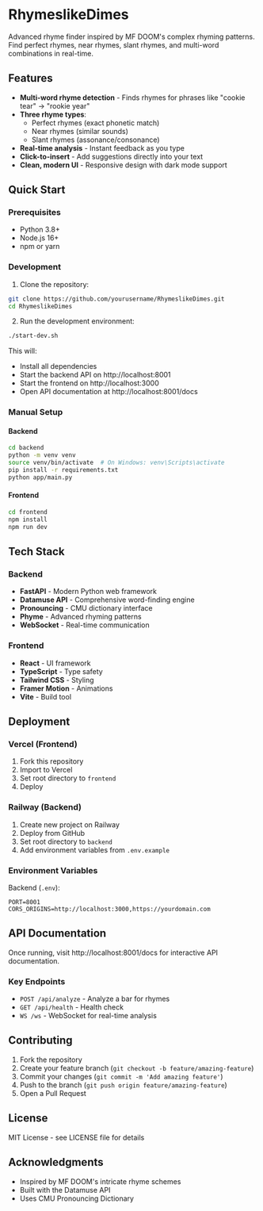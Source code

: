 # RhymeslikeDimes

Advanced rhyme finder inspired by MF DOOM's complex rhyming patterns. Find perfect rhymes, near rhymes, slant rhymes, and multi-word combinations in real-time.

## Features

- **Multi-word rhyme detection** - Finds rhymes for phrases like "cookie tear" → "rookie year"
- **Three rhyme types**:
  - Perfect rhymes (exact phonetic match)
  - Near rhymes (similar sounds)
  - Slant rhymes (assonance/consonance)
- **Real-time analysis** - Instant feedback as you type
- **Click-to-insert** - Add suggestions directly into your text
- **Clean, modern UI** - Responsive design with dark mode support

## Quick Start

### Prerequisites
- Python 3.8+
- Node.js 16+
- npm or yarn

### Development

1. Clone the repository:
```bash
git clone https://github.com/yourusername/RhymeslikeDimes.git
cd RhymeslikeDimes
```

2. Run the development environment:
```bash
./start-dev.sh
```

This will:
- Install all dependencies
- Start the backend API on http://localhost:8001
- Start the frontend on http://localhost:3000
- Open API documentation at http://localhost:8001/docs

### Manual Setup

#### Backend
```bash
cd backend
python -m venv venv
source venv/bin/activate  # On Windows: venv\Scripts\activate
pip install -r requirements.txt
python app/main.py
```

#### Frontend
```bash
cd frontend
npm install
npm run dev
```

## Tech Stack

### Backend
- **FastAPI** - Modern Python web framework
- **Datamuse API** - Comprehensive word-finding engine
- **Pronouncing** - CMU dictionary interface
- **Phyme** - Advanced rhyming patterns
- **WebSocket** - Real-time communication

### Frontend
- **React** - UI framework
- **TypeScript** - Type safety
- **Tailwind CSS** - Styling
- **Framer Motion** - Animations
- **Vite** - Build tool

## Deployment

### Vercel (Frontend)
1. Fork this repository
2. Import to Vercel
3. Set root directory to `frontend`
4. Deploy

### Railway (Backend)
1. Create new project on Railway
2. Deploy from GitHub
3. Set root directory to `backend`
4. Add environment variables from `.env.example`

### Environment Variables

Backend (`.env`):
```
PORT=8001
CORS_ORIGINS=http://localhost:3000,https://yourdomain.com
```

## API Documentation

Once running, visit http://localhost:8001/docs for interactive API documentation.

### Key Endpoints

- `POST /api/analyze` - Analyze a bar for rhymes
- `GET /api/health` - Health check
- `WS /ws` - WebSocket for real-time analysis

## Contributing

1. Fork the repository
2. Create your feature branch (`git checkout -b feature/amazing-feature`)
3. Commit your changes (`git commit -m 'Add amazing feature'`)
4. Push to the branch (`git push origin feature/amazing-feature`)
5. Open a Pull Request

## License

MIT License - see LICENSE file for details

## Acknowledgments

- Inspired by MF DOOM's intricate rhyme schemes
- Built with the Datamuse API
- Uses CMU Pronouncing Dictionary